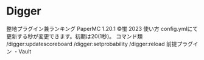 # Digger

整地プラグイン兼ランキング
PaperMC 1.20.1
©蛍 2023
使い方
config.ymlにて更新する秒が変更できます。初期は20(1秒)。
コマンド類
/digger:updatescoreboard 
/digger:setprobability
/digger:reload
前提プラグイン
・Vault
